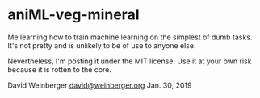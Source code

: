 # aniML-veg-mineral
Me learning how to train machine learning on the simplest of dumb tasks. It's not pretty and is unlikely to be of use to anyone else.

Nevertheless, I'm posting it under the MIT license. Use it at your own risk because it is rotten to the core.

David Weinberger
david@weinberger.org
Jan.  30, 2019
